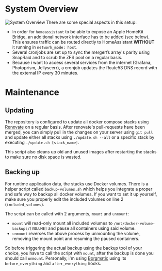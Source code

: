 # System Overview
![System Overview](system-overview.png)
There are some special aspects in this setup:
* In order for `homeassistant` to be able to expose an Apple HomeKit Bridge, an additional network interface has to be added (see below). This ensures traffic can be routed directly to HomeAssistant **WITHOUT** it running in `network_mode: host`.
* Several cronjobs are set up to sync the mergerfs array's parity using SnapRaid and to scrub the ZFS pool on a regular basis.
* Because i want to access several services from the internet (Grafana, Photoprism, Jellyseerr), a cronjob updates the Route53 DNS record with the external IP every 30 minutes.
# Maintenance
## Updating
The repository is configured to update all docker compose stacks using [Renovate](https://github.com/renovatebot/renovate) on a regular basis. After renovate's pull-requests have been merged, you can simply pull in the changes on your server using `git pull` and update either all stacks using `./update.sh --all` or a specific stack by executing `./update.sh [stack_name]`.

This script also cleans up old and unused images after restarting the stacks to make sure no disk space is wasted.

## Backing up
For runtime application data, the stacks use Docker volumes. There is a helper script called `backup-volumes.sh` which helps you integrate a proper and safe way to backup all docker volumes. If you want to set it up yourself, make sure you properly edit the included volumes on line 2 (`included_volumes`).

The script can be called with 2 arguments, `mount` and `unmount`:
* `mount` will read-only mount all included volumes to `/mnt/docker-volume-backups/[VOLUME]` and pause all containers using said volume.
* `unmount` reverses the above process by unmounting the volume, removing the mount point and resuming the paused containers.

So before triggering the actual backup using the backup tool of your choice, you have to call the script with `mount`, after the backup is done you should call `unmount`. Personally, i'm using [Borgmatic](https://torsion.org/borgmatic/) using its `before_everything` and `after_everything` hooks.